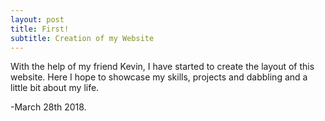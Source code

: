 ```yaml
---
layout: post
title: First!
subtitle: Creation of my Website
---
```


With the help of my friend Kevin, I have started to create the layout of this website. Here I hope to showcase my skills, projects and dabbling and a little bit about my life.

-March 28th 2018.
